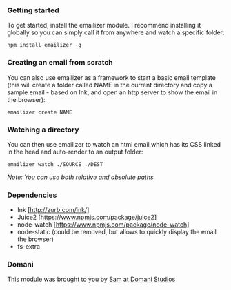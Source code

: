 
### Getting started

To get started, install the emailizer module. I recommend installing it globally so you can simply call it from anywhere and watch a specific folder:

```npm install emailizer -g```


### Creating an email from scratch

You can also use emailizer as a framework to start a basic email template (this will create a folder called NAME in the current directory and copy a sample email - based on Ink, and open an http server to show the email in the browser):

```emailizer create NAME```


### Watching a directory


You can then use emailizer to watch an html email which has its CSS linked in the head and auto-render to an output folder:

```emailizer watch ./SOURCE ./DEST```

*Note: You can use both relative and absolute paths.*



### Dependencies

* Ink [http://zurb.com/ink/]
* Juice2 [https://www.npmjs.com/package/juice2]
* node-watch [https://www.npmjs.com/package/node-watch]
* node-static (could be removed, but allows to quickly display the email the browser)
* fs-extra

### Domani

This module was brought to you by [Sam](http://samueldelesque.me) at [Domani Studios](http://domanistudios.com)